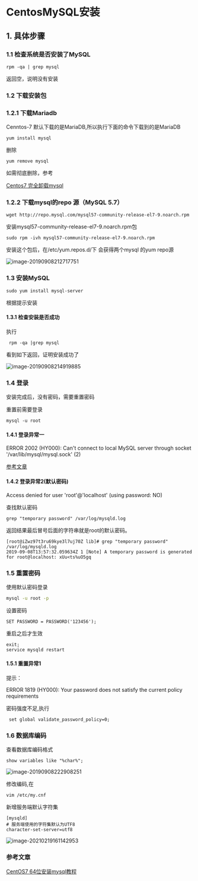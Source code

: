# CentosMySQL安装

## 1. 具体步骤

### 1.1 检查系统是否安装了MySQL

```
rpm -qa | grep mysql
```

返回空，说明没有安装

### 1.2 下载安装包

### 1.2.1 下载Mariadb

Cenntos-7 默认下载的是MariaDB,所以执行下面的命令下载到的是MariaDB

```
yum install mysql
```

删除

```
yum remove mysql
```

如需彻底删除，参考

[Centos7 完全卸载mysql](https://www.jianshu.com/p/ef58fb333cd6)

### 1.2.2 下载mysql的repo 源（MySQL 5.7）

```
wget http://repo.mysql.com/mysql57-community-release-el7-9.noarch.rpm
```

安装mysql57-community-release-el7-9.noarch.rpm包

```
sudo rpm -ivh mysql57-community-release-el7-9.noarch.rpm
```

安装这个包后，在/etc/yum.repos.d/下 会获得两个mysql 的yum repo源

![image-20190908212717751](https://gitee.com/zszdevelop/blogimage/raw/master/img/image-20190908212717751.png)

### 1.3 安装MySQL

```
sudo yum install mysql-server
```

根据提示安装

#### 1.3.1 检查安装是否成功

执行

```
 rpm -qa |grep mysql
```

看到如下返回，证明安装成功了

![image-20190908214919885](https://gitee.com/zszdevelop/blogimage/raw/master/img/image-20190908214919885.png)

### 1.4 登录

安装完成后，没有密码，需要重置密码

重置前需要登录

```
mysql -u root
```

#### 1.4.1 登录异常一

ERROR 2002 (HY000): Can't connect to local MySQL server through socket '/var/lib/mysql/mysql.sock' (2)

[参考文章](./Mysql安装后登录异常tmysqlsock.md)

#### 1.4.2 登录异常2(默认密码)

Access denied for user 'root'@'localhost' (using password: NO)

查找默认密码

```
grep "temporary password" /var/log/mysqld.log
```

返回结果最后冒号后面的字符串就是root的默认密码。

```
[root@iZwz97t3ru69kye3l7uj70Z lib]# grep "temporary password" /var/log/mysqld.log
2019-09-08T13:57:32.059634Z 1 [Note] A temporary password is generated for root@localhost: xUu<ts%uO5gq
```

### 1.5 重置密码

使用默认密码登录

```sh
mysql -u root -p
```

设置密码

```
SET PASSWORD = PASSWORD('123456');
```

重启之后才生效

```
exit;
service mysqld restart
```

#### 1.5.1  重置异常1

提示：

ERROR 1819 (HY000): Your password does not satisfy the current policy requirements

密码强度不足,执行

```
 set global validate_password_policy=0;
```

### 1.6 数据库编码

查看数据库编码格式

```
show variables like "%char%";
```

![image-20190908222908251](https://gitee.com/zszdevelop/blogimage/raw/master/img/image-20190908222908251.png)

修改编码,在

```
vim /etc/my.cnf
```

新增服务端默认字符集

```
[mysqld]
# 服务端使用的字符集默认为UTF8
character-set-server=utf8
```

![image-20210219161142953](https://gitee.com/zszdevelop/blogimage/raw/master/img/image-20210219161142953.png)

### 参考文章

[CentOS7 64位安装mysql教程](<https://blog.csdn.net/a774630093/article/details/79270080>)

